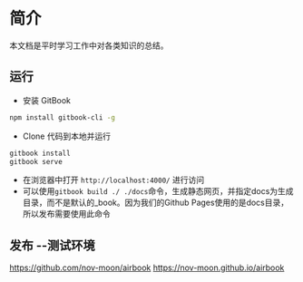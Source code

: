 # 简介
本文档是平时学习工作中对各类知识的总结。

## 运行
* 安装 GitBook
```bash
npm install gitbook-cli -g
```
* Clone 代码到本地并运行
```bash
gitbook install
gitbook serve
```
* 在浏览器中打开 `http://localhost:4000/` 进行访问
* 可以使用`gitbook build ./ ./docs`命令，生成静态网页，并指定docs为生成目录，而不是默认的_book。因为我们的Github Pages使用的是docs目录，所以发布需要使用此命令


## 发布 --测试环境



https://github.com/nov-moon/airbook
https://nov-moon.github.io/airbook

